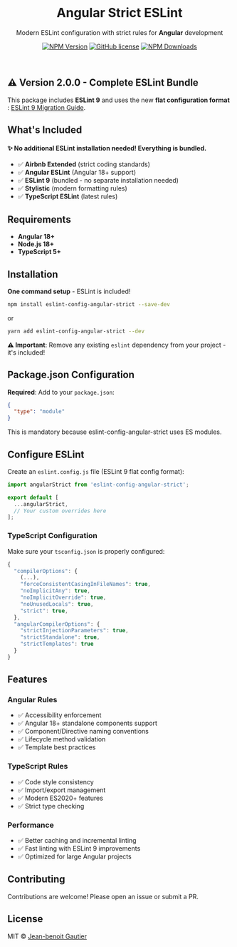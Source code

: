 <br>

<h1 align="center">Angular Strict ESLint</h1>

<p align="center">Modern ESLint configuration with strict rules for <strong>Angular</strong> development</p>

<p align="center">
    <a href="https://www.npmjs.com/package/eslint-config-angular-strict"><img src="https://img.shields.io/npm/v/eslint-config-angular-strict/latest.svg" alt="NPM Version" /></a>
    <a href="https://github.com/Jbz797/eslint-config-angular-strict/blob/master/LICENSE"><img src="https://img.shields.io/npm/l/eslint-config-angular-strict.svg" alt="GitHub license" /></a>
    <a href="https://www.npmjs.com/package/eslint-config-angular-strict"><img src="https://img.shields.io/npm/dm/eslint-config-angular-strict.svg" alt="NPM Downloads" /></a>
</p>

<br>

## ⚠️ Version 2.0.0 - Complete ESLint Bundle

This package includes **ESLint 9** and uses the new **flat configuration format** : [ESLint 9 Migration Guide](https://eslint.org/docs/latest/use/configure/migration-guide).

## What's Included

#### ✨ **No additional ESLint installation needed!** Everything is bundled.

- ✅ **Airbnb Extended** (strict coding standards)
- ✅ **Angular ESLint** (Angular 18+ support)
- ✅ **ESLint 9** (bundled - no separate installation needed)
- ✅ **Stylistic** (modern formatting rules)
- ✅ **TypeScript ESLint** (latest rules)

## Requirements

- **Angular 18+**
- **Node.js 18+**
- **TypeScript 5+**

## Installation

**One command setup** - ESLint is included!

```sh
npm install eslint-config-angular-strict --save-dev
```

or

```sh
yarn add eslint-config-angular-strict --dev
```

**⚠️ Important**: Remove any existing `eslint` dependency from your project - it's included!

## Package.json Configuration

**Required**: Add to your `package.json`:

```json
{
  "type": "module"
}
```

This is mandatory because eslint-config-angular-strict uses ES modules.

## Configure ESLint

Create an `eslint.config.js` file (ESLint 9 flat config format):

```javascript
import angularStrict from 'eslint-config-angular-strict';

export default [
  ...angularStrict,
  // Your custom overrides here
];
```

### TypeScript Configuration

Make sure your `tsconfig.json` is properly configured:

```javascript
{
  "compilerOptions": {
    (...),
    "forceConsistentCasingInFileNames": true,
    "noImplicitAny": true,
    "noImplicitOverride": true,
    "noUnusedLocals": true,
    "strict": true,
  },
  "angularCompilerOptions": {
    "strictInjectionParameters": true,
    "strictStandalone": true,
    "strictTemplates": true
  }
}
```

## Features

### Angular Rules

- ✅ Accessibility enforcement
- ✅ Angular 18+ standalone components support
- ✅ Component/Directive naming conventions
- ✅ Lifecycle method validation
- ✅ Template best practices

### TypeScript Rules

- ✅ Code style consistency
- ✅ Import/export management
- ✅ Modern ES2020+ features
- ✅ Strict type checking

### Performance

- ✅ Better caching and incremental linting
- ✅ Fast linting with ESLint 9 improvements
- ✅ Optimized for large Angular projects

## Contributing

Contributions are welcome! Please open an issue or submit a PR.

## License

MIT © [Jean-benoit Gautier](https://github.com/Jbz797)
